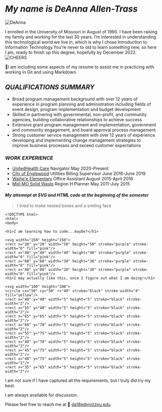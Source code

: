  # ***My name is DeAnna Allen-Trass***

![DeAnna](https://user-images.githubusercontent.com/97966476/158422359-a711df03-a15c-422d-9010-55e2d54d36d5.jpg)

I enrolled in the University of Missouri in August of 1990. I have been raising my family and working for the last 30 years. I’m interested in understanding this technological world we live in, which is why I chose Introduction to Information Technology.You're never to old to learn something new, so here I am, ready to finish up this degree, hopefully by December 2022.![CHEERS](https://media.giphy.com/media/11sBLVxNs7v6WA/giphy.gif) 



 :scroll:I am including some aspects of my resume to assist me in practicing with working in Git and using Markdown.
 
 

## ***QUALIFICATIONS SUMMARY***
- Broad program management background with over 12 years of experience in program planning and administration including fields of event design, program implementation and budget development
- Skilled in partnering with governmental, non-profit, and community agencies, building collaborative relationships to achieve success
- Extensive grant program management and implementation, government and community engagement, and board approval process management 
- Strong customer service management with over 12 years of experience developing and implementing change management strategies to improve business processes and exceed customer expectations

### ***WORK EXPERIENCE***
- [UnitedHealth Care](https://www.uhc.com/) Navigator May 2020-Present
- [City of Englewood](https://www.englewoodco.gov/) Utilities Billing Supervisor June 2016-June 2019
- [Waihe'e Elementary](https://www.waihee.k12.hi.us/) Office Assistant August 2015-April 2016
- [Mid-MO Solid Waste](https://www.mmswmd.org/) Region H Planner May 2011-July 2015

#### ***My attemnpt at SVG and HTML code at the beginning of the semester***

> I tried to make nested boxes and a smiling face

```
<!DOCTYPE html>
<html>
<body>

<h1>I am learning how to code...maybe?</h1>

<svg width="150" height="150">
<rect x="20" y="20" width="50" height="50" stroke="purple" stroke-width="6" fill="pink"/>
<rect x="40" y="40" width="40" height="40" stroke="purple" stroke-width="6" fill="pink"/>
<rect x="60" y="60" width="30" height="30" stroke="purple" stroke-width="6" fill="pink"/>
<rect x="80" y="80" width="20" height="20" stroke="purple" stroke-width="6" fill="pink"/>
<h1>I may actually like this, once I figure out what I am doing!</h1>
                                                              
<svg width="100" height="100">
<circle cx="50" cy="50" r="40" stroke="black" stroke-width="4" fill="yellow"/>
<rect x="40" y="40" width="5" height="5" stroke="black" stroke-width="2"/>
<rect x="55" y="40" width="5" height="5" stroke="black" stroke-width="2"/>
<rect x="65" y="65" width="5" height="5" stroke="black" stroke-width="2"/>
<rect x="60" y="70" width="5" height="5" stroke="black" stroke-width="2"/>
<rect x="55" y="75" width="5" height="5" stroke="black" stroke-width="2"/>
<rect x="40" y="70" width="5" height="5" stroke="black" stroke-width="2"/>
<rect x="45" y="75" width="5" height="5" stroke="black" stroke-width="2"/>
<rect x="48" y="75" width="5" height="5" stroke="black" stroke-width="2"/>
<rect x="35" y="65" width="5" height="5" stroke="black" stroke-width="2"/>
```

I am not sure if I have captured all the requirements, but I truly did try my best.

I am always available for discussion. 

Please feel free to reach me at :email: da18e@mizzou.edu
